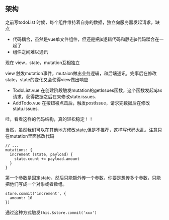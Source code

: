 ## 架构
之前写todoList 时候，每个组件维持着自身的数据，独立向服务器发起请求，缺点
- 代码耦合，虽然是vue单文件组件，但还是把js逻辑代码和静态js代码糅合在一起了
- 组件之间难以通讯

现在
view，state，mutation互相独立

view 触发mutation事件，mutaion做出业务逻辑，和后端通讯，完事后在修改state，state的变化又会使得view做出响应

- TodoList.vue 在创建阶段触发mutation的getIssues函数，这个函数发起ajax请求，获得数据之后在来修改state.issues.
- AddTodo.vue 在按钮被点击后，触发postIssue，请求完数据后在修改statu.issues.

哇，看看这样的代码结构，真的轻松稳定！！

当然，虽然我们可以在其他地方修改state,但是不推荐，这样写代码太乱。注意只在mutation里面修改代码
```
// ...
mutations: {
  increment (state, payload) {
    state.count += payload.amount
  }
}
```
第一个参数是固定state，然后只能额外传一个参数，你要是想传多个参数，只能把他们写成一个对象或者数组。
```
store.commit('increment', {
  amount: 10
})
```
通过这种方式触发`this.$store.commit('xxx')`
